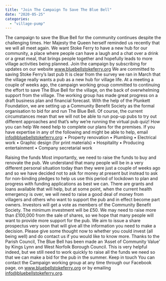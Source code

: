 ```yaml
---
title: "Join The Campaign To Save The Blue Bell"
date: "2020-05-25"
categories: 
  - "village-pump"
---
```


The campaign to save the Blue Bell for the community continues despite the challenging times. Her Majesty the Queen herself reminded us recently that we will all meet again. We want Stoke Ferry to have a new hub for our community, a place where people can have a laugh and a chat over a drink or a great meal, that brings people together and hopefully leads to more village activities being planned. Join the campaign by subscribing for updates on our website www.bluebellstokeferry.org We are committed to saving Stoke Ferry’s last pub It is clear from the survey we ran in March that the village really wants a pub as a new hub for village life. At a meeting a couple of weeks ago, the campaign working group committed to continuing the effort to save The Blue Bell for the village, on the back of overwhelming support from the village. The working group has made great progress on a draft business plan and financial forecast. With the help of the Plunkett Foundation, we are setting up a Community Benefit Society as the formal organisation to bid for and run The Blue Bell. Of course, the current circumstances mean that we will not be able to run pop-up pubs to try out different approaches and that’s why we’re running the virtual pub quiz! How you can help We need help to complete our plans for the premises. If you have expertise in any of the following and might be able to help, email info@bluebellstokeferry.org: • Property renovation • Plumbing • Electrical work • Graphic design (for print materials) • Hospitality • Producing entertainment • Company secretarial work

Raising the funds Most importantly, we need to raise the funds to buy and renovate the pub. We understand that many people will be in a very different personal situation today than they were just a couple of weeks ago and so we have decided not to ask for money at present but instead to ask for non-binding pledges to help us use this period of lockdown to plan and progress with funding applications as best we can. There are grants and loans available that will help, but at some point, when the current health emergency is over, we will need to raise a good deal of money from villagers and others who want to support the pub and in effect become part owners. Investors will get a vote as members of the Community Benefit Society. The minimum investment will be £50. We may need to raise more than £100,000 from the sale of shares, so we hope that many people will want to provide more support for the pub. We aim to issue a share prospectus very soon that will give all the information you need to make a decision. Please give some thought now to whether you could invest (all being well) and do contact us if you would like to know more. Thanks to the Parish Council, The Blue Bell has been made an ‘Asset of Community Value’ by Kings Lynn and West Norfolk Borough Council. This is very helpful indeed, but we still need to work quickly to raise all the funds we need so that we can make a bid for the pub in the summer. Keep in touch You can contact the Campaign working group at any time through our Facebook page, on www.bluebellstokeferry.org or by emailing info@bluebellstokeferry.org.
